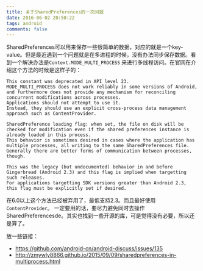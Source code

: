 ```yaml
---
title: 关于SharedPreferences的一次问题
date: 2016-06-02 20:50:22
tags: android
comments: false
---
```

SharedPreferences可以用来保存一些很简单的数据，对应的就是一个key-value。但是最近遇到一个问题就是在多进程的时候，没有办法同步保存数据。看到一个解决办法是``Context.MODE_MULTI_PROCESS`` 来进行多线程访问。在官网在介绍这个方法的时候是这样子的：
<!--more-->
```
This constant was deprecated in API level 23.
MODE_MULTI_PROCESS does not work reliably in some versions of Android, and furthermore does not provide any mechanism for reconciling concurrent modifications across processes.
Applications should not attempt to use it.
Instead, they should use an explicit cross-process data management approach such as ContentProvider.

SharedPreference loading flag: when set, the file on disk will be checked for modification even if the shared preferences instance is already loaded in this process.
This behavior is sometimes desired in cases where the application has multiple processes, all writing to the same SharedPreferences file.
Generally there are better forms of communication between processes, though.

This was the legacy (but undocumented) behavior in and before Gingerbread (Android 2.3) and this flag is implied when targetting such releases.
For applications targetting SDK versions greater than Android 2.3, this flag must be explicitly set if desired.
```

在6.0以上这个方法已经被弃用了，最低支持2.3。而且最好使用``ContentProvider``。
一定要用的话，要尽力避免同时去操作SharedPreferencesde。其实也找到一些开源的库，可是觉得没有必要，所以还是算了。

放一些链接：
 -  <https://github.com/android-cn/android-discuss/issues/135>
 -  <http://zmywly8866.github.io/2015/09/09/sharedpreferences-in-multiprocess.html>
